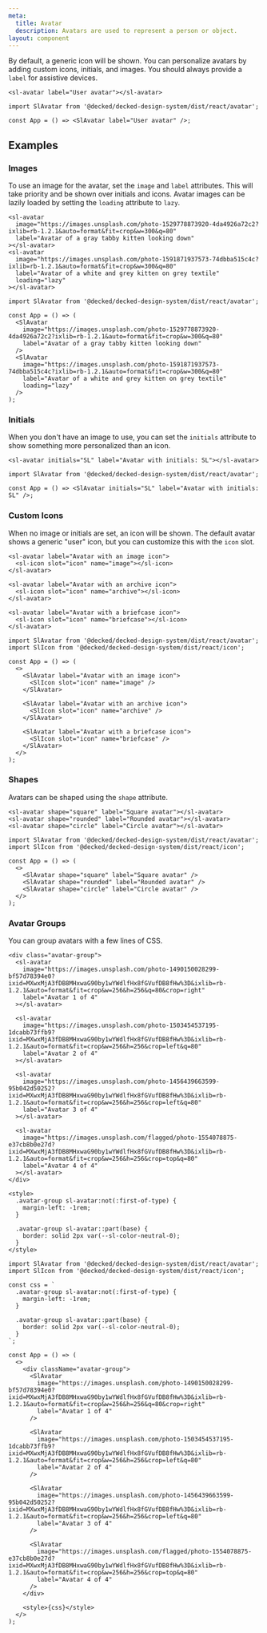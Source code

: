 ```yaml
---
meta:
  title: Avatar
  description: Avatars are used to represent a person or object.
layout: component
---
```


By default, a generic icon will be shown. You can personalize avatars by adding custom icons, initials, and images. You should always provide a `label` for assistive devices.

```html:preview
<sl-avatar label="User avatar"></sl-avatar>
```

```jsx:react
import SlAvatar from '@decked/decked-design-system/dist/react/avatar';

const App = () => <SlAvatar label="User avatar" />;
```

## Examples

### Images

To use an image for the avatar, set the `image` and `label` attributes. This will take priority and be shown over initials and icons.
Avatar images can be lazily loaded by setting the `loading` attribute to `lazy`.

```html:preview
<sl-avatar
  image="https://images.unsplash.com/photo-1529778873920-4da4926a72c2?ixlib=rb-1.2.1&auto=format&fit=crop&w=300&q=80"
  label="Avatar of a gray tabby kitten looking down"
></sl-avatar>
<sl-avatar
  image="https://images.unsplash.com/photo-1591871937573-74dbba515c4c?ixlib=rb-1.2.1&auto=format&fit=crop&w=300&q=80"
  label="Avatar of a white and grey kitten on grey textile"
  loading="lazy"
></sl-avatar>
```

```jsx:react
import SlAvatar from '@decked/decked-design-system/dist/react/avatar';

const App = () => (
  <SlAvatar
    image="https://images.unsplash.com/photo-1529778873920-4da4926a72c2?ixlib=rb-1.2.1&auto=format&fit=crop&w=300&q=80"
    label="Avatar of a gray tabby kitten looking down"
  />
  <SlAvatar
    image="https://images.unsplash.com/photo-1591871937573-74dbba515c4c?ixlib=rb-1.2.1&auto=format&fit=crop&w=300&q=80"
    label="Avatar of a white and grey kitten on grey textile"
    loading="lazy"
  />
);
```

### Initials

When you don't have an image to use, you can set the `initials` attribute to show something more personalized than an icon.

```html:preview
<sl-avatar initials="SL" label="Avatar with initials: SL"></sl-avatar>
```

```jsx:react
import SlAvatar from '@decked/decked-design-system/dist/react/avatar';

const App = () => <SlAvatar initials="SL" label="Avatar with initials: SL" />;
```

### Custom Icons

When no image or initials are set, an icon will be shown. The default avatar shows a generic "user" icon, but you can customize this with the `icon` slot.

```html:preview
<sl-avatar label="Avatar with an image icon">
  <sl-icon slot="icon" name="image"></sl-icon>
</sl-avatar>

<sl-avatar label="Avatar with an archive icon">
  <sl-icon slot="icon" name="archive"></sl-icon>
</sl-avatar>

<sl-avatar label="Avatar with a briefcase icon">
  <sl-icon slot="icon" name="briefcase"></sl-icon>
</sl-avatar>
```

```jsx:react
import SlAvatar from '@decked/decked-design-system/dist/react/avatar';
import SlIcon from '@decked/decked-design-system/dist/react/icon';

const App = () => (
  <>
    <SlAvatar label="Avatar with an image icon">
      <SlIcon slot="icon" name="image" />
    </SlAvatar>

    <SlAvatar label="Avatar with an archive icon">
      <SlIcon slot="icon" name="archive" />
    </SlAvatar>

    <SlAvatar label="Avatar with a briefcase icon">
      <SlIcon slot="icon" name="briefcase" />
    </SlAvatar>
  </>
);
```

### Shapes

Avatars can be shaped using the `shape` attribute.

```html:preview
<sl-avatar shape="square" label="Square avatar"></sl-avatar>
<sl-avatar shape="rounded" label="Rounded avatar"></sl-avatar>
<sl-avatar shape="circle" label="Circle avatar"></sl-avatar>
```

```jsx:react
import SlAvatar from '@decked/decked-design-system/dist/react/avatar';
import SlIcon from '@decked/decked-design-system/dist/react/icon';

const App = () => (
  <>
    <SlAvatar shape="square" label="Square avatar" />
    <SlAvatar shape="rounded" label="Rounded avatar" />
    <SlAvatar shape="circle" label="Circle avatar" />
  </>
);
```

### Avatar Groups

You can group avatars with a few lines of CSS.

```html:preview
<div class="avatar-group">
  <sl-avatar
    image="https://images.unsplash.com/photo-1490150028299-bf57d78394e0?ixid=MXwxMjA3fDB8MHxwaG90by1wYWdlfHx8fGVufDB8fHw%3D&ixlib=rb-1.2.1&auto=format&fit=crop&w=256&h=256&q=80&crop=right"
    label="Avatar 1 of 4"
  ></sl-avatar>

  <sl-avatar
    image="https://images.unsplash.com/photo-1503454537195-1dcabb73ffb9?ixid=MXwxMjA3fDB8MHxwaG90by1wYWdlfHx8fGVufDB8fHw%3D&ixlib=rb-1.2.1&auto=format&fit=crop&w=256&h=256&crop=left&q=80"
    label="Avatar 2 of 4"
  ></sl-avatar>

  <sl-avatar
    image="https://images.unsplash.com/photo-1456439663599-95b042d50252?ixid=MXwxMjA3fDB8MHxwaG90by1wYWdlfHx8fGVufDB8fHw%3D&ixlib=rb-1.2.1&auto=format&fit=crop&w=256&h=256&crop=left&q=80"
    label="Avatar 3 of 4"
  ></sl-avatar>

  <sl-avatar
    image="https://images.unsplash.com/flagged/photo-1554078875-e37cb8b0e27d?ixid=MXwxMjA3fDB8MHxwaG90by1wYWdlfHx8fGVufDB8fHw%3D&ixlib=rb-1.2.1&auto=format&fit=crop&w=256&h=256&crop=top&q=80"
    label="Avatar 4 of 4"
  ></sl-avatar>
</div>

<style>
  .avatar-group sl-avatar:not(:first-of-type) {
    margin-left: -1rem;
  }

  .avatar-group sl-avatar::part(base) {
    border: solid 2px var(--sl-color-neutral-0);
  }
</style>
```

```jsx:react
import SlAvatar from '@decked/decked-design-system/dist/react/avatar';
import SlIcon from '@decked/decked-design-system/dist/react/icon';

const css = `
  .avatar-group sl-avatar:not(:first-of-type) {
    margin-left: -1rem;
  }

  .avatar-group sl-avatar::part(base) {
    border: solid 2px var(--sl-color-neutral-0);
  }
`;

const App = () => (
  <>
    <div className="avatar-group">
      <SlAvatar
        image="https://images.unsplash.com/photo-1490150028299-bf57d78394e0?ixid=MXwxMjA3fDB8MHxwaG90by1wYWdlfHx8fGVufDB8fHw%3D&ixlib=rb-1.2.1&auto=format&fit=crop&w=256&h=256&q=80&crop=right"
        label="Avatar 1 of 4"
      />

      <SlAvatar
        image="https://images.unsplash.com/photo-1503454537195-1dcabb73ffb9?ixid=MXwxMjA3fDB8MHxwaG90by1wYWdlfHx8fGVufDB8fHw%3D&ixlib=rb-1.2.1&auto=format&fit=crop&w=256&h=256&crop=left&q=80"
        label="Avatar 2 of 4"
      />

      <SlAvatar
        image="https://images.unsplash.com/photo-1456439663599-95b042d50252?ixid=MXwxMjA3fDB8MHxwaG90by1wYWdlfHx8fGVufDB8fHw%3D&ixlib=rb-1.2.1&auto=format&fit=crop&w=256&h=256&crop=left&q=80"
        label="Avatar 3 of 4"
      />

      <SlAvatar
        image="https://images.unsplash.com/flagged/photo-1554078875-e37cb8b0e27d?ixid=MXwxMjA3fDB8MHxwaG90by1wYWdlfHx8fGVufDB8fHw%3D&ixlib=rb-1.2.1&auto=format&fit=crop&w=256&h=256&crop=top&q=80"
        label="Avatar 4 of 4"
      />
    </div>

    <style>{css}</style>
  </>
);
```
